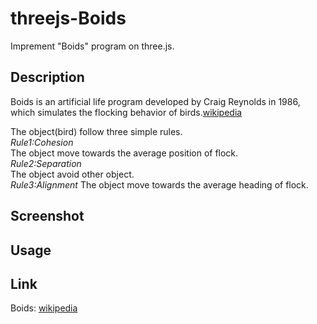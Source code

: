 # threejs-Boids
Imprement "Boids" program on three.js.  
## Description
Boids is an artificial life program developed by Craig Reynolds in 1986, which simulates the flocking behavior of birds.[wikipedia](https://en.wikipedia.org/wiki/Boids)  

The object(bird) follow three simple rules.  
*Rule1:Cohesion*  
The object move towards the average position of flock.  
*Rule2:Separation*  
The object avoid other object.  
*Rule3:Alignment*
The object move towards the average heading of flock.  

## Screenshot

## Usage

## Link
Boids: [wikipedia](https://en.wikipedia.org/wiki/Boids)   
